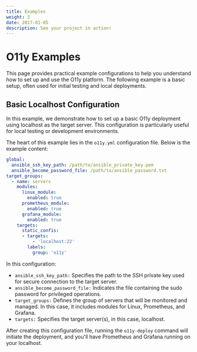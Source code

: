 ```yaml
---
title: Examples
weight: 3
date: 2017-01-05
description: See your project in action!
---
```


# O11y Examples

This page provides practical example configurations to help you understand how
to set up and use the O11y platform. The following example is a basic setup,
often used for initial testing and local deployments.

## Basic Localhost Configuration

In this example, we demonstrate how to set up a basic O11y deployment using
localhost as the target server. This configuration is particularly useful for
local testing or development environments.

The heart of this example lies in the `o11y.yml` configuration file. Below is
the example content:

```yaml
global:
  ansible_ssh_key_path: /path/to/ansible_private_key.pem
  ansible_become_password_file: /path/to/ansible_password.txt
target_groups:
  - name: servers
    modules:
      linux_module:
        enabled: true
      prometheus_module:
        enabled: true
      grafana_module:
        enabled: true
    targets:
      static_confis:
      - targets:
          - 'localhost:22'
        labels:
          group: 'o11y'
```

In this configuration:

* `ansible_ssh_key_path:` Specifies the path to the SSH private key used for secure
connection to the target server.
* `ansible_become_password_file:` Indicates the file containing the sudo password
for privileged operations.
* `target_groups:` Defines the group of servers that will be monitored and managed.
In this case, it includes modules for Linux, Prometheus, and Grafana.
* `targets:` Specifies the target server(s), in this case, localhost.

After creating this configuration file, running the `o11y-deploy` command will
initiate the deployment, and you'll have Prometheus and Grafana running on your
localhost.

